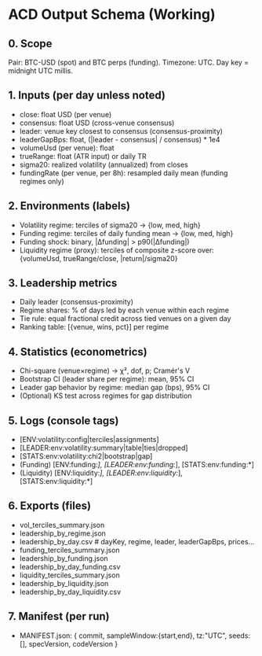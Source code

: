 # ACD Output Schema (Working)

## 0. Scope
Pair: BTC-USD (spot) and BTC perps (funding).
Timezone: UTC. Day key = midnight UTC millis.

## 1. Inputs (per day unless noted)
- close: float USD (per venue)
- consensus: float USD (cross-venue consensus)
- leader: venue key closest to consensus (consensus-proximity)
- leaderGapBps: float, (|leader - consensus| / consensus) * 1e4
- volumeUsd (per venue): float
- trueRange: float (ATR input) or daily TR
- sigma20: realized volatility (annualized) from closes
- fundingRate (per venue, per 8h): resampled daily mean (funding regimes only)

## 2. Environments (labels)
- Volatility regime: terciles of sigma20 → {low, med, high}
- Funding regime: terciles of daily funding mean → {low, med, high}
- Funding shock: binary, |Δfunding| > p90(|Δfunding|)
- Liquidity regime (proxy): terciles of composite z-score over:
  {volumeUsd, trueRange/close, |return|/sigma20}

## 3. Leadership metrics
- Daily leader (consensus-proximity)
- Regime shares: % of days led by each venue within each regime
- Tie rule: equal fractional credit across tied venues on a given day
- Ranking table: [{venue, wins, pct}] per regime

## 4. Statistics (econometrics)
- Chi-square (venue×regime) → χ², dof, p; Cramér's V
- Bootstrap CI (leader share per regime): mean, 95% CI
- Leader gap behavior by regime: median gap (bps), 95% CI
- (Optional) KS test across regimes for gap distribution

## 5. Logs (console tags)
- [ENV:volatility:config|terciles|assignments]
- [LEADER:env:volatility:summary|table|ties|dropped]
- [STATS:env:volatility:chi2|bootstrap|gap]
- (Funding) [ENV:funding:*], [LEADER:env:funding:*], [STATS:env:funding:*]
- (Liquidity) [ENV:liquidity:*], [LEADER:env:liquidity:*], [STATS:env:liquidity:*]

## 6. Exports (files)
- vol_terciles_summary.json
- leadership_by_regime.json
- leadership_by_day.csv        # dayKey, regime, leader, leaderGapBps, prices...
- funding_terciles_summary.json
- leadership_by_funding.json
- leadership_by_day_funding.csv
- liquidity_terciles_summary.json
- leadership_by_liquidity.json
- leadership_by_day_liquidity.csv

## 7. Manifest (per run)
- MANIFEST.json:
  { commit, sampleWindow:{start,end}, tz:"UTC", seeds:[], specVersion, codeVersion }
